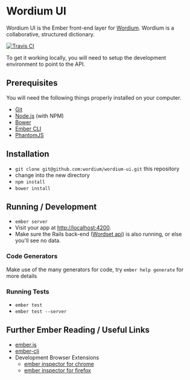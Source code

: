 # Wordium UI

Wordium UI is the Ember front-end layer for [Wordium](https://www.wordtalk.org). Wordium is a collaborative, structured dictionary.

[![Travis CI](https://travis-ci.org/wordium/wordium-ui.png?branch=master)](https://travis-ci.org/wordium/wordium-ui)

To get it working locally, you will need to setup the development environment to point to the API.

## Prerequisites

You will need the following things properly installed on your computer.

* [Git](http://git-scm.com/)
* [Node.js](http://nodejs.org/) (with NPM)
* [Bower](http://bower.io/)
* [Ember CLI](http://www.ember-cli.com/)
* [PhantomJS](http://phantomjs.org/)

## Installation

* `git clone git@github.com:wordium/wordium-ui.git` this repository
* change into the new directory
* `npm install`
* `bower install`

## Running / Development

* `ember server`
* Visit your app at [http://localhost:4200](http://localhost:4200).
* Make sure the Rails back-end ([Wordset api](http://github.com/wordtalk/wordium-api)) is also running, or else you'll see no data.

### Code Generators

Make use of the many generators for code, try `ember help generate` for more details

### Running Tests

* `ember test`
* `ember test --server`

## Further Ember Reading / Useful Links

* [ember.js](http://emberjs.com/)
* [ember-cli](http://www.ember-cli.com/)
* Development Browser Extensions
  * [ember inspector for chrome](https://chrome.google.com/webstore/detail/ember-inspector/bmdblncegkenkacieihfhpjfppoconhi)
  * [ember inspector for firefox](https://addons.mozilla.org/en-US/firefox/addon/ember-inspector/)
